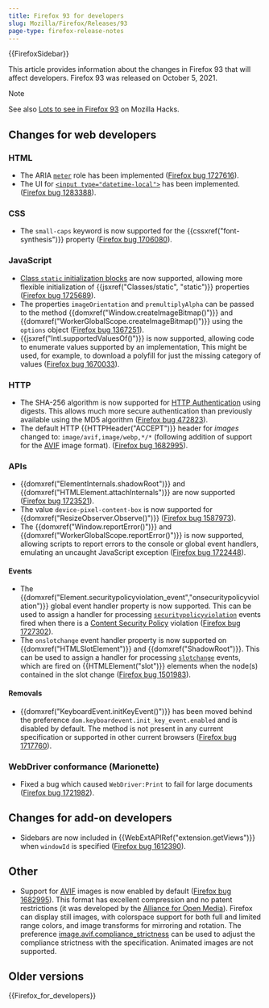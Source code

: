 ```yaml
---
title: Firefox 93 for developers
slug: Mozilla/Firefox/Releases/93
page-type: firefox-release-notes
---
```


{{FirefoxSidebar}}

This article provides information about the changes in Firefox 93 that will affect developers. Firefox 93 was released on October 5, 2021.

> [!NOTE]
> See also [Lots to see in Firefox 93](https://hacks.mozilla.org/2021/10/lots-to-see-in-firefox-93/) on Mozilla Hacks.

## Changes for web developers

### HTML

- The ARIA [`meter`](/en-US/docs/Web/Accessibility/ARIA/Roles/meter_role) role has been implemented ([Firefox bug 1727616](https://bugzil.la/1727616)).
- The UI for [`<input type="datetime-local">`](/en-US/docs/Web/HTML/Element/input/datetime-local) has been implemented. ([Firefox bug 1283388](https://bugzil.la/1283388)).

### CSS

- The `small-caps` keyword is now supported for the {{cssxref("font-synthesis")}} property ([Firefox bug 1706080](https://bugzil.la/1706080)).

### JavaScript

- [Class `static` initialization blocks](/en-US/docs/Web/JavaScript/Reference/Classes/Static_initialization_blocks) are now supported, allowing more flexible initialization of {{jsxref("Classes/static", "static")}} properties ([Firefox bug 1725689](https://bugzil.la/1725689)).
- The properties `imageOrientation` and `premultiplyAlpha` can be passed to the method {{domxref("Window.createImageBitmap()")}} and {{domxref("WorkerGlobalScope.createImageBitmap()")}} using the `options` object ([Firefox bug 1367251](https://bugzil.la/1367251)).
- {{jsxref("Intl.supportedValuesOf()")}} is now supported, allowing code to enumerate values supported by an implementation, This might be used, for example, to download a polyfill for just the missing category of values ([Firefox bug 1670033](https://bugzil.la/1670033)).

### HTTP

- The SHA-256 algorithm is now supported for [HTTP Authentication](/en-US/docs/Web/HTTP/Guides/Authentication) using digests. This allows much more secure authentication than previously available using the MD5 algorithm ([Firefox bug 472823](https://bugzil.la/472823)).
- The default HTTP {{HTTPHeader("ACCEPT")}} header for _images_ changed to: `image/avif,image/webp,*/*` (following addition of support for the [AVIF](/en-US/docs/Web/Media/Guides/Formats/Image_types#avif_image) image format). ([Firefox bug 1682995](https://bugzil.la/1682995)).

### APIs

- {{domxref("ElementInternals.shadowRoot")}} and {{domxref("HTMLElement.attachInternals")}} are now supported ([Firefox bug 1723521](https://bugzil.la/1723521)).
- The value `device-pixel-content-box` is now supported for {{domxref("ResizeObserver.Observe()")}} ([Firefox bug 1587973](https://bugzil.la/1587973)).
- The {{domxref("Window.reportError()")}} and {{domxref("WorkerGlobalScope.reportError()")}} is now supported, allowing scripts to report errors to the console or global event handlers, emulating an uncaught JavaScript exception ([Firefox bug 1722448](https://bugzil.la/1722448)).

#### Events

- The {{domxref("Element.securitypolicyviolation_event","onsecuritypolicyviolation")}} global event handler property is now supported.
  This can be used to assign a handler for processing [`securitypolicyviolation`](/en-US/docs/Web/API/Element/securitypolicyviolation_event) events fired when there is a [Content Security Policy](/en-US/docs/Web/HTTP/CSP) violation ([Firefox bug 1727302](https://bugzil.la/1727302)).
- The `onslotchange` event handler property is now supported on {{domxref("HTMLSlotElement")}} and {{domxref("ShadowRoot")}}.
  This can be used to assign a handler for processing [`slotchange`](/en-US/docs/Web/API/HTMLSlotElement/slotchange_event) events, which are fired on {{HTMLElement("slot")}} elements when the node(s) contained in the slot change ([Firefox bug 1501983](https://bugzil.la/1501983)).

#### Removals

- {{domxref("KeyboardEvent.initKeyEvent()")}} has been moved behind the preference `dom.keyboardevent.init_key_event.enabled` and is disabled by default.
  The method is not present in any current specification or supported in other current browsers ([Firefox bug 1717760](https://bugzil.la/1717760)).

### WebDriver conformance (Marionette)

- Fixed a bug which caused `WebDriver:Print` to fail for large documents ([Firefox bug 1721982](https://bugzil.la/1721982)).

## Changes for add-on developers

- Sidebars are now included in {{WebExtAPIRef("extension.getViews")}} when `windowId` is specified ([Firefox bug 1612390](https://bugzil.la/1612390)).

## Other

- Support for [AVIF](/en-US/docs/Web/Media/Guides/Formats/Image_types#avif_image) images is now enabled by default ([Firefox bug 1682995](https://bugzil.la/1682995)).
  This format has excellent compression and no patent restrictions (it was developed by the [Alliance for Open Media](https://aomedia.org/)).
  Firefox can display still images, with colorspace support for both full and limited range colors, and image transforms for mirroring and rotation.
  The preference [image.avif.compliance_strictness](/en-US/docs/Mozilla/Firefox/Experimental_features#avif_compliance_strictness) can be used to adjust the compliance strictness with the specification. Animated images are not supported.

## Older versions

{{Firefox_for_developers}}
